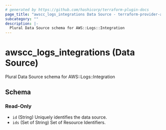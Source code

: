```yaml
---
# generated by https://github.com/hashicorp/terraform-plugin-docs
page_title: "awscc_logs_integrations Data Source - terraform-provider-awscc"
subcategory: ""
description: |-
  Plural Data Source schema for AWS::Logs::Integration
---
```


# awscc_logs_integrations (Data Source)

Plural Data Source schema for AWS::Logs::Integration



<!-- schema generated by tfplugindocs -->
## Schema

### Read-Only

- `id` (String) Uniquely identifies the data source.
- `ids` (Set of String) Set of Resource Identifiers.
